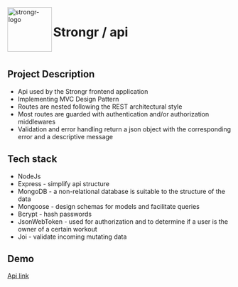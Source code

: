 
<img src="https://user-images.githubusercontent.com/74594156/177553319-ad7ebdc1-936b-4596-ac44-e5f8fdaf2d66.jpg" align="left" alt="strongr-logo" width="100">
<h1>Strongr / api</h1> 

<br/>

## Project Description

- Api used by the Strongr frontend application
- Implementing MVC Design Pattern
- Routes are nested following the REST architectural style
- Most routes are guarded with authentication and/or authorization middlewares
- Validation and error handling return a json object with the corresponding error and a descriptive message

## Tech stack
- NodeJs
- Express - simplify api structure
- MongoDB - a non-relational database is suitable to the structure of the data 
- Mongoose - design schemas for models and facilitate queries
- Bcrypt - hash passwords
- JsonWebToken - used for authorization and to determine if a user is the owner of a certain workout 
- Joi - validate incoming mutating data

## Demo

[Api link](https://api-strongr.herokuapp.com/)




